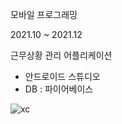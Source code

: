 <p style={text-size: 25px; bold}>모바일 프로그래밍</p>

2021.10 ~ 2021.12

근무상황 관리 어플리케이션
- 안드로이드 스튜디오
- DB : 파이어베이스


![xc](https://user-images.githubusercontent.com/76219962/154037060-121ebb18-c43b-427f-82a2-4eb5d83ed47e.png)
